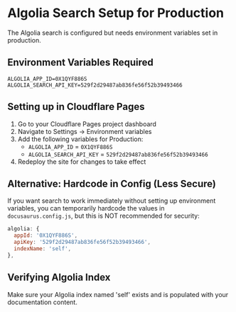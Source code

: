 # Algolia Search Setup for Production

The Algolia search is configured but needs environment variables set in production.

## Environment Variables Required

```
ALGOLIA_APP_ID=0X1QYF886S
ALGOLIA_SEARCH_API_KEY=529f2d29487ab836fe56f52b39493466
```

## Setting up in Cloudflare Pages

1. Go to your Cloudflare Pages project dashboard
2. Navigate to Settings → Environment variables
3. Add the following variables for Production:
   - `ALGOLIA_APP_ID` = `0X1QYF886S`
   - `ALGOLIA_SEARCH_API_KEY` = `529f2d29487ab836fe56f52b39493466`
4. Redeploy the site for changes to take effect

## Alternative: Hardcode in Config (Less Secure)

If you want search to work immediately without setting up environment variables, you can temporarily hardcode the values in `docusaurus.config.js`, but this is NOT recommended for security:

```javascript
algolia: {
  appId: '0X1QYF886S',
  apiKey: '529f2d29487ab836fe56f52b39493466',
  indexName: 'self',
},
```

## Verifying Algolia Index

Make sure your Algolia index named 'self' exists and is populated with your documentation content.